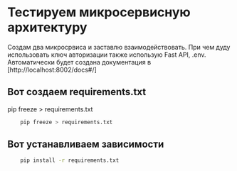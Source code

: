 # Тестируем микросервисную архитектуру

Создам два микросрвиса и заставлю взаимодействовать. При чем дуду использовать ключ авторизации также использую Fast API, 
.env. Автоматически будет создана документация в [http://localhost:8002/docs#/]

## Вот создаем requirements.txt

pip freeze > requirements.txt

```bash
    pip freeze > requirements.txt
```

## Вот устанавливаем зависимости

```bash
    pip install -r requirements.txt
```

